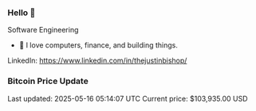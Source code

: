 ### Hello 🤙  

Software Engineering

- 🔭 I love computers, finance, and building things.
  
LinkedIn: https://www.linkedin.com/in/thejustinbishop/  
























































































































































### Bitcoin Price Update
Last updated: 2025-05-16 05:14:07 UTC
Current price: $103,935.00 USD
